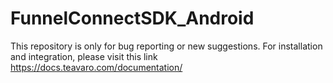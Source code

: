 # FunnelConnectSDK_Android
This repository is only for bug reporting or new suggestions.
For installation and integration, please visit this link https://docs.teavaro.com/documentation/
